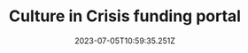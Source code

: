 ---
hidden: true
draft: false
date: 2023-07-05T10:59:35.251Z
title: "Culture in Crisis funding portal"
name: Culture in Crisis funding portal
icon: va-logo
teaser:
  title: Culture in Crisis funding portal
  description: A portal to share data on the funding of cultural heritage projects, helping to add clarity to the decision-making process.
  images:
    - img: images/Work-VA-Header-BG.jpg
      alt: The Ancient City of Petra, Jordan
    - img: images/work-va-teaser.jpg
      alt: A woman in a high-vis jacket and purple gloves working on a large head of a statue
      stat:
        - 800-mil
_build:
  render: never
cascade:
  _build:
    render: never
    list: false
    publishResources: true
---